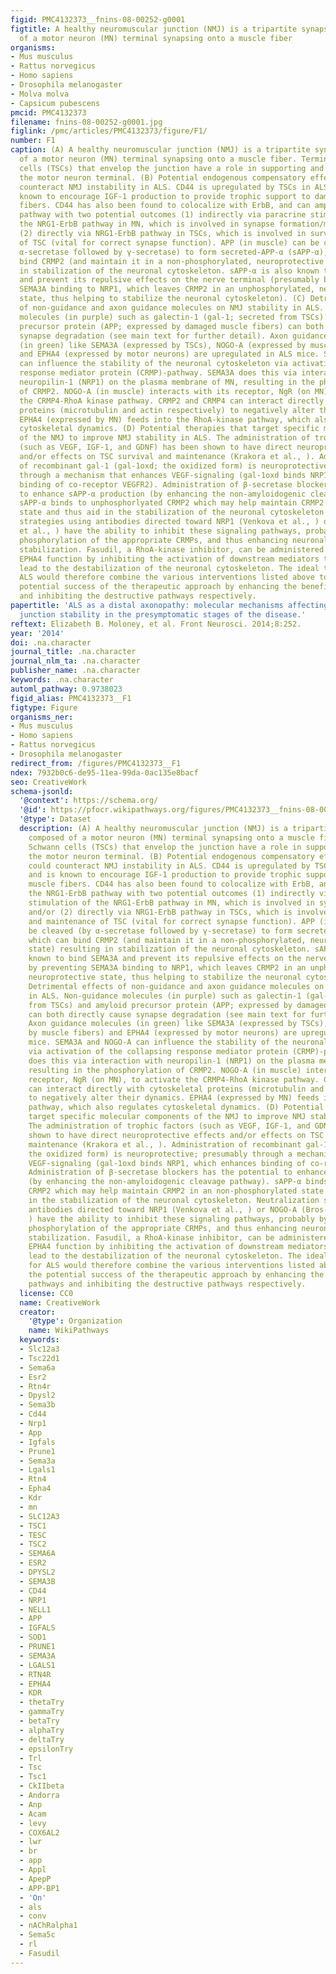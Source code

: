 ```yaml
---
figid: PMC4132373__fnins-08-00252-g0001
figtitle: A healthy neuromuscular junction (NMJ) is a tripartite synapse composed
  of a motor neuron (MN) terminal synapsing onto a muscle fiber
organisms:
- Mus musculus
- Rattus norvegicus
- Homo sapiens
- Drosophila melanogaster
- Molva molva
- Capsicum pubescens
pmcid: PMC4132373
filename: fnins-08-00252-g0001.jpg
figlink: /pmc/articles/PMC4132373/figure/F1/
number: F1
caption: (A) A healthy neuromuscular junction (NMJ) is a tripartite synapse composed
  of a motor neuron (MN) terminal synapsing onto a muscle fiber. Terminal Schwann
  cells (TSCs) that envelop the junction have a role in supporting and maintaining
  the motor neuron terminal. (B) Potential endogenous compensatory effects that could
  counteract NMJ instability in ALS. CD44 is upregulated by TSCs in ALS mice and is
  known to encourage IGF-1 production to provide trophic support to damaged muscle
  fibers. CD44 has also been found to colocalize with ErbB, and can amplify the NRG1-ErbB
  pathway with two potential outcomes (1) indirectly via paracrine stimulation of
  the NRG1-ErbB pathway in MN, which is involved in synapse formation/maturation and/or
  (2) directly via NRG1-ErbB pathway in TSCs, which is involved in survival and maintenance
  of TSC (vital for correct synapse function). APP (in muscle) can be cleaved (by
  α-secretase followed by γ-secretase) to form secreted-APP-α (sAPP-α), which can
  bind CRMP2 (and maintain it in a non-phosphorylated, neuroprotective state) resulting
  in stabilization of the neuronal cytoskeleton. sAPP-α is also known to bind SEMA3A
  and prevent its repulsive effects on the nerve terminal (presumably by preventing
  SEMA3A binding to NRP1, which leaves CRMP2 in an unphosphorylated, neuroprotective
  state, thus helping to stabilize the neuronal cytoskeleton). (C) Detrimental effects
  of non-guidance and axon guidance molecules on NMJ stability in ALS. Non-guidance
  molecules (in purple) such as galectin-1 (gal-1; secreted from TSCs) and amyloid
  precursor protein (APP; expressed by damaged muscle fibers) can both directly cause
  synapse degradation (see main text for further detail). Axon guidance molecules
  (in green) like SEMA3A (expressed by TSCs), NOGO-A (expressed by muscle fibers)
  and EPHA4 (expressed by motor neurons) are upregulated in ALS mice. SEMA3A and NOGO-A
  can influence the stability of the neuronal cytoskeleton via activation of the collapsing
  response mediator protein (CRMP)-pathway. SEMA3A does this via interaction with
  neuropilin-1 (NRP1) on the plasma membrane of MN, resulting in the phosphorylation
  of CRMP2. NOGO-A (in muscle) interacts with its receptor, NgR (on MN), to activate
  the CRMP4-RhoA kinase pathway. CRMP2 and CRMP4 can interact directly with cytoskeletal
  proteins (microtubulin and actin respectively) to negatively alter their dynamics.
  EPHA4 (expressed by MN) feeds into the RhoA-kinase pathway, which also regulates
  cytoskeletal dynamics. (D) Potential therapies that target specific molecular components
  of the NMJ to improve NMJ stability in ALS. The administration of trophic factors
  (such as VEGF, IGF-1, and GDNF) has been shown to have direct neuroprotective effects
  and/or effects on TSC survival and maintenance (Krakora et al., ). Administration
  of recombinant gal-1 (gal-1oxd; the oxidized form) is neuroprotective; presumably
  through a mechanism that enhances VEGF-signaling (gal-1oxd binds NRP1, which enhances
  binding of co-receptor VEGFR2). Administration of β-secretase blockers has the potential
  to enhance sAPP-α production (by enhancing the non-amyloidogenic cleavage pathway).
  sAPP-α binds to unphosphorlyated CRMP2 which may help maintain CRMP2 in an non-phosphorylated
  state and thus aid in the stabilization of the neuronal cytoskeleton. Neutralization
  strategies using antibodies directed toward NRP1 (Venkova et al., ) or NOGO-A (Bros-Facer
  et al., ) have the ability to inhibit these signaling pathways, probably by preventing
  phosphorylation of the appropriate CRMPs, and thus enhancing neuronal cytoskeleton
  stabilization. Fasudil, a RhoA-kinase inhibitor, can be administered to prevent
  EPHA4 function by inhibiting the activation of downstream mediators that usually
  lead to the destabilization of the neuronal cytoskeleton. The ideal treatment for
  ALS would therefore combine the various interventions listed above to increase the
  potential success of the therapeutic approach by enhancing the beneficial pathways
  and inhibiting the destructive pathways respectively.
papertitle: 'ALS as a distal axonopathy: molecular mechanisms affecting neuromuscular
  junction stability in the presymptomatic stages of the disease.'
reftext: Elizabeth B. Moloney, et al. Front Neurosci. 2014;8:252.
year: '2014'
doi: .na.character
journal_title: .na.character
journal_nlm_ta: .na.character
publisher_name: .na.character
keywords: .na.character
automl_pathway: 0.9738023
figid_alias: PMC4132373__F1
figtype: Figure
organisms_ner:
- Mus musculus
- Homo sapiens
- Rattus norvegicus
- Drosophila melanogaster
redirect_from: /figures/PMC4132373__F1
ndex: 7932b0c6-de95-11ea-99da-0ac135e8bacf
seo: CreativeWork
schema-jsonld:
  '@context': https://schema.org/
  '@id': https://pfocr.wikipathways.org/figures/PMC4132373__fnins-08-00252-g0001.html
  '@type': Dataset
  description: (A) A healthy neuromuscular junction (NMJ) is a tripartite synapse
    composed of a motor neuron (MN) terminal synapsing onto a muscle fiber. Terminal
    Schwann cells (TSCs) that envelop the junction have a role in supporting and maintaining
    the motor neuron terminal. (B) Potential endogenous compensatory effects that
    could counteract NMJ instability in ALS. CD44 is upregulated by TSCs in ALS mice
    and is known to encourage IGF-1 production to provide trophic support to damaged
    muscle fibers. CD44 has also been found to colocalize with ErbB, and can amplify
    the NRG1-ErbB pathway with two potential outcomes (1) indirectly via paracrine
    stimulation of the NRG1-ErbB pathway in MN, which is involved in synapse formation/maturation
    and/or (2) directly via NRG1-ErbB pathway in TSCs, which is involved in survival
    and maintenance of TSC (vital for correct synapse function). APP (in muscle) can
    be cleaved (by α-secretase followed by γ-secretase) to form secreted-APP-α (sAPP-α),
    which can bind CRMP2 (and maintain it in a non-phosphorylated, neuroprotective
    state) resulting in stabilization of the neuronal cytoskeleton. sAPP-α is also
    known to bind SEMA3A and prevent its repulsive effects on the nerve terminal (presumably
    by preventing SEMA3A binding to NRP1, which leaves CRMP2 in an unphosphorylated,
    neuroprotective state, thus helping to stabilize the neuronal cytoskeleton). (C)
    Detrimental effects of non-guidance and axon guidance molecules on NMJ stability
    in ALS. Non-guidance molecules (in purple) such as galectin-1 (gal-1; secreted
    from TSCs) and amyloid precursor protein (APP; expressed by damaged muscle fibers)
    can both directly cause synapse degradation (see main text for further detail).
    Axon guidance molecules (in green) like SEMA3A (expressed by TSCs), NOGO-A (expressed
    by muscle fibers) and EPHA4 (expressed by motor neurons) are upregulated in ALS
    mice. SEMA3A and NOGO-A can influence the stability of the neuronal cytoskeleton
    via activation of the collapsing response mediator protein (CRMP)-pathway. SEMA3A
    does this via interaction with neuropilin-1 (NRP1) on the plasma membrane of MN,
    resulting in the phosphorylation of CRMP2. NOGO-A (in muscle) interacts with its
    receptor, NgR (on MN), to activate the CRMP4-RhoA kinase pathway. CRMP2 and CRMP4
    can interact directly with cytoskeletal proteins (microtubulin and actin respectively)
    to negatively alter their dynamics. EPHA4 (expressed by MN) feeds into the RhoA-kinase
    pathway, which also regulates cytoskeletal dynamics. (D) Potential therapies that
    target specific molecular components of the NMJ to improve NMJ stability in ALS.
    The administration of trophic factors (such as VEGF, IGF-1, and GDNF) has been
    shown to have direct neuroprotective effects and/or effects on TSC survival and
    maintenance (Krakora et al., ). Administration of recombinant gal-1 (gal-1oxd;
    the oxidized form) is neuroprotective; presumably through a mechanism that enhances
    VEGF-signaling (gal-1oxd binds NRP1, which enhances binding of co-receptor VEGFR2).
    Administration of β-secretase blockers has the potential to enhance sAPP-α production
    (by enhancing the non-amyloidogenic cleavage pathway). sAPP-α binds to unphosphorlyated
    CRMP2 which may help maintain CRMP2 in an non-phosphorylated state and thus aid
    in the stabilization of the neuronal cytoskeleton. Neutralization strategies using
    antibodies directed toward NRP1 (Venkova et al., ) or NOGO-A (Bros-Facer et al.,
    ) have the ability to inhibit these signaling pathways, probably by preventing
    phosphorylation of the appropriate CRMPs, and thus enhancing neuronal cytoskeleton
    stabilization. Fasudil, a RhoA-kinase inhibitor, can be administered to prevent
    EPHA4 function by inhibiting the activation of downstream mediators that usually
    lead to the destabilization of the neuronal cytoskeleton. The ideal treatment
    for ALS would therefore combine the various interventions listed above to increase
    the potential success of the therapeutic approach by enhancing the beneficial
    pathways and inhibiting the destructive pathways respectively.
  license: CC0
  name: CreativeWork
  creator:
    '@type': Organization
    name: WikiPathways
  keywords:
  - Slc12a3
  - Tsc22d1
  - Sema6a
  - Esr2
  - Rtn4r
  - Dpysl2
  - Sema3b
  - Cd44
  - Nrp1
  - App
  - Igfals
  - Prune1
  - Sema3a
  - Lgals1
  - Rtn4
  - Epha4
  - Kdr
  - mn
  - SLC12A3
  - TSC1
  - TESC
  - TSC2
  - SEMA6A
  - ESR2
  - DPYSL2
  - SEMA3B
  - CD44
  - NRP1
  - NELL1
  - APP
  - IGFALS
  - SOD1
  - PRUNE1
  - SEMA3A
  - LGALS1
  - RTN4R
  - EPHA4
  - KDR
  - thetaTry
  - gammaTry
  - betaTry
  - alphaTry
  - deltaTry
  - epsilonTry
  - Trl
  - Tsc
  - Tsc1
  - CkIIbeta
  - Andorra
  - Anp
  - Acam
  - levy
  - COX6AL2
  - lwr
  - br
  - app
  - Appl
  - ApepP
  - APP-BP1
  - 'On'
  - als
  - conv
  - nAChRalpha1
  - Sema5c
  - rl
  - Fasudil
---
```


